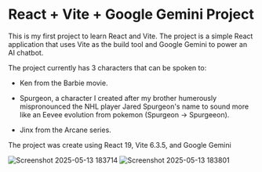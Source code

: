 # React + Vite + Google Gemini Project

This is my first project to learn React and Vite. The project is a simple React application that uses Vite as the build tool and Google Gemini to power an AI chatbot.

The project currently has 3 characters that can be spoken to: 

 - Ken from the Barbie movie.

 - Spurgeon, a character I created after my brother humerously mispronounced the NHL player Jared Spurgeon's name to sound more like an Eevee evolution from pokemon (Spurgeon -> Spurgeeon).

 - Jinx from the Arcane series.

The project was create using React 19, Vite 6.3.5, and Google Gemini

![Screenshot 2025-05-13 183714](https://github.com/user-attachments/assets/43ff15af-7d87-4a9c-be84-d6902abb2fad)
![Screenshot 2025-05-13 183801](https://github.com/user-attachments/assets/a582e472-74fa-4d48-98b1-0220f7480625)
